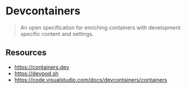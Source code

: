 # Devcontainers

> An open specification for enriching containers with development specific
> content and settings.

## Resources

- https://containers.dev
- https://devpod.sh
- https://code.visualstudio.com/docs/devcontainers/containers
